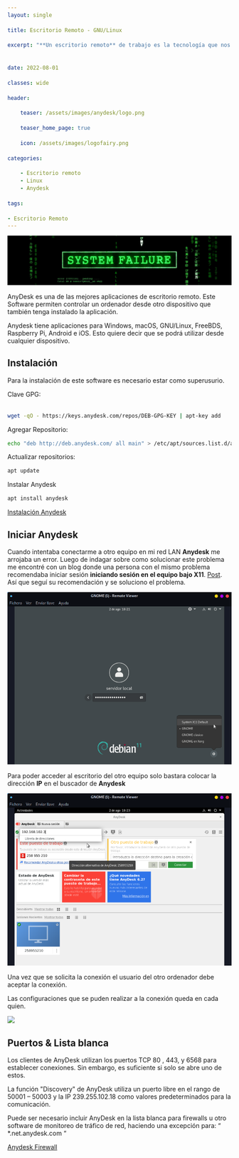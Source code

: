```yaml
---
layout: single

title: Escritorio Remoto - GNU/Linux

excerpt: "**Un escritorio remoto** de trabajo es la tecnología que nos permite acceder de forma remota a un espacio de trabajo digital a través de un entorno gráfico. AnyDesk es un programa de software de escritorio remoto ideal para uso empresarial."


date: 2022-08-01

classes: wide

header:

    teaser: /assets/images/anydesk/logo.png

    teaser_home_page: true
    
    icon: /assets/images/logofairy.png

categories:

    - Escritorio remoto
    - Linux
    - Anydesk

tags:  

- Escritorio Remoto
---
```



![](/assets/images/inexpugnable/wallpapers.png)

AnyDesk es una de las mejores aplicaciones de escritorio remoto. Este Software permiten controlar un ordenador desde otro dispositivo que también tenga instalado la aplicación.

Anydesk tiene aplicaciones para Windows, macOS, GNU/Linux, FreeBDS, Raspberry Pi, Android e iOS. Esto quiere decir que se podrá utilizar desde cualquier dispositivo.

## Instalación

Para la instalación de este software es necesario estar como superusurio. 

Clave GPG:

```bash
 
wget -qO - https://keys.anydesk.com/repos/DEB-GPG-KEY | apt-key add 
```

Agregar Repositorio:

```bash
echo "deb http://deb.anydesk.com/ all main" > /etc/apt/sources.list.d/anydesk-stable.list

```

Actualizar repositorios:

```bash
apt update

```

Instalar Anydesk

```bash
apt install anydesk

```

[Instalación Anydesk](http://deb.anydesk.com/howto.html)

## Iniciar Anydesk

Cuando intentaba conectarme a otro equipo en mi red LAN **Anydesk** me arrojaba un error. Luego de indagar sobre como solucionar este problema me encontré con un blog donde una persona con el mismo problema recomendaba iniciar sesión **iniciando sesión en el equipo bajo X11**. [Post](http://deb.anydesk.com/howto.html). Así que seguí su recomendación y se soluciono el problema.

![](/assets/images/anydesk/0.png)


Para poder acceder al escritorio del otro equipo solo bastara colocar la dirección **IP** en el buscador de **Anydesk**

![](/assets/images/anydesk/3.png)

Una vez que se solicita la conexión el usuario del otro ordenador debe aceptar la conexión.

Las configuraciones que se puden realizar a la conexión queda en cada quien. 

![](/assets/images/anydesk/2.png)


## Puertos & Lista blanca

Los clientes de AnyDesk utilizan los puertos TCP   80 ,   443,   y   6568   para establecer conexiones. Sin embargo, es suficiente si solo se abre uno de estos.

La función "Discovery" de AnyDesk utiliza un puerto libre en el rango de   50001 – 50003   y la IP   239.255.102.18   como valores predeterminados para la comunicación.

Puede ser necesario incluir AnyDesk en la lista blanca para firewalls u otro software de monitoreo de tráfico de red, haciendo una excepción para: “ *.net.anydesk.com “

[Anydesk Firewall](https://support.anydesk.com/es/knowledge/firewall)
